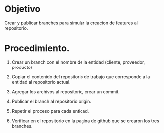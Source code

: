 # Objetivo

Crear y publicar branches para simular la creacion de features al repositorio.

# Procedimiento.

1. Crear un branch con el nombre de la entidad (cliente, proveedor, producto)

1. Copiar el contenido del repositorio de trabajo que corresponde a la entidad al repositorio actual.

1. Agregar los archivos al repositorio, crear un commit.

1. Publicar el branch al repositorio origin.

1. Repetir el proceso para cada entidad.

1. Verificar en el repositorio en la pagina de github que se crearon los tres branches.